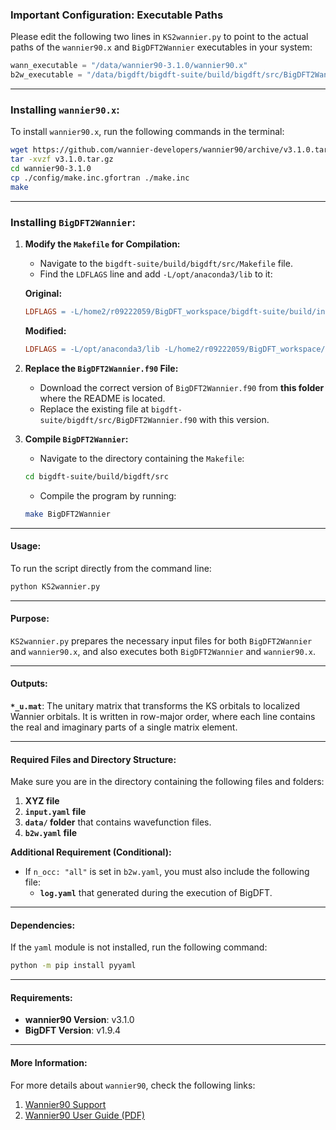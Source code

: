 ### Important Configuration: Executable Paths

Please edit the following two lines in `KS2wannier.py` to point to the actual paths of the `wannier90.x` and `BigDFT2Wannier` executables in your system:
```python
wann_executable = "/data/wannier90-3.1.0/wannier90.x"
b2w_executable = "/data/bigdft/bigdft-suite/build/bigdft/src/BigDFT2Wannier"
```

---

### **Installing `wannier90.x`:**
To install `wannier90.x`, run the following commands in the terminal:
```bash
wget https://github.com/wannier-developers/wannier90/archive/v3.1.0.tar.gz
tar -xvzf v3.1.0.tar.gz
cd wannier90-3.1.0
cp ./config/make.inc.gfortran ./make.inc
make
```

---

### **Installing `BigDFT2Wannier`:**

1. **Modify the `Makefile` for Compilation:**
   - Navigate to the `bigdft-suite/build/bigdft/src/Makefile` file.
   - Find the `LDFLAGS` line and add `-L/opt/anaconda3/lib` to it:
   
   **Original:**
   ```makefile
   LDFLAGS = -L/home2/r09222059/BigDFT_workspace/bigdft-suite/build/install/lib
   ```

   **Modified:**
   ```makefile
   LDFLAGS = -L/opt/anaconda3/lib -L/home2/r09222059/BigDFT_workspace/bigdft-suite/build/install/lib 
   ```

2. **Replace the `BigDFT2Wannier.f90` File:**
   - Download the correct version of `BigDFT2Wannier.f90` from **this folder** where the README is located.
   - Replace the existing file at `bigdft-suite/bigdft/src/BigDFT2Wannier.f90` with this version.

3. **Compile `BigDFT2Wannier`:**
   - Navigate to the directory containing the `Makefile`:
   ```bash
   cd bigdft-suite/build/bigdft/src
   ```
   - Compile the program by running:
   ```bash
   make BigDFT2Wannier
   ```

---

#### Usage:
To run the script directly from the command line:
```bash
python KS2wannier.py
```

---

#### Purpose:
`KS2wannier.py` prepares the necessary input files for both `BigDFT2Wannier` and `wannier90.x`, and also executes both `BigDFT2Wannier` and `wannier90.x`.

---

#### Outputs:
**`*_u.mat`**: The unitary matrix that transforms the KS orbitals to localized Wannier orbitals. It is written in row-major order, where each line contains the real and imaginary parts of a single matrix element.

---

#### Required Files and Directory Structure:
Make sure you are in the directory containing the following files and folders:
1. **XYZ file**
2. **`input.yaml` file**
3. **`data/` folder** that contains wavefunction files.
4. **`b2w.yaml` file**

**Additional Requirement (Conditional):**
- If `n_occ: "all"` is set in `b2w.yaml`, you must also include the following file:
   - **`log.yaml`** that generated during the execution of BigDFT.

---

#### Dependencies:
If the `yaml` module is not installed, run the following command:
```bash
python -m pip install pyyaml
```

---

#### Requirements:
- **wannier90 Version**: v3.1.0
- **BigDFT Version**: v1.9.4

---

#### More Information:
For more details about `wannier90`, check the following links:
1. [Wannier90 Support](https://wannier.org/support/)
2. [Wannier90 User Guide (PDF)](https://github.com/wannier-developers/wannier90/raw/v3.1.0/doc/compiled_docs/user_guide.pdf)
